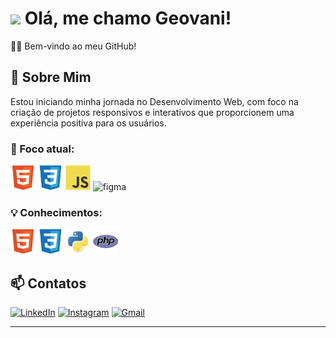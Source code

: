 <!-- Header -->
<h1 align="left">
  <img src="https://raw.githubusercontent.com/kaueMarques/kaueMarques/master/hi.gif" width="30px"> Olá, me chamo Geovani!
</h1>

<p align="left">
  👨‍💻 Bem-vindo ao meu GitHub! 
</p>

<!-- Sobre Mim -->
## 🚀 Sobre Mim

Estou iniciando minha jornada no Desenvolvimento Web, com foco na criação de projetos responsivos e interativos que proporcionem uma experiência positiva para os usuários. 

### 🎯 Foco atual:
<div align="left">
  <img src="https://raw.githubusercontent.com/devicons/devicon/master/icons/html5/html5-original.svg" alt="html5" width="40" height="40"/>
  <img src="https://raw.githubusercontent.com/devicons/devicon/master/icons/css3/css3-original.svg" alt="css3" width="40" height="40"/>
  <img src="https://raw.githubusercontent.com/devicons/devicon/master/icons/javascript/javascript-original.svg" alt="javascript" width="40" height="40"/>
  <img src="https://cdn.jsdelivr.net/gh/devicons/devicon/icons/figma/figma-original.svg" alt="figma" width="40" height="40"/>
</div>

### 💡 Conhecimentos:
<div align="left">
  <img src="https://raw.githubusercontent.com/devicons/devicon/master/icons/html5/html5-original.svg" alt="html5" width="40" height="40"/>
  <img src="https://raw.githubusercontent.com/devicons/devicon/master/icons/css3/css3-original.svg" alt="css3" width="40" height="40"/>
  <img src="https://raw.githubusercontent.com/devicons/devicon/master/icons/python/python-original.svg" alt="python" width="40" height="40"/>
  <img src="https://raw.githubusercontent.com/devicons/devicon/master/icons/php/php-original.svg" alt="php" width="40" height="40"/>
</div>

<!-- Contato -->
## 📫 Contatos

<div align="left">
  
[![LinkedIn](https://img.shields.io/badge/LinkedIn-0077B5?style=for-the-badge&logo=linkedin&logoColor=white)](https://www.linkedin.com/in/geovanigaldino/)
[![Instagram](https://img.shields.io/badge/Instagram-E4405F?style=for-the-badge&logo=instagram&logoColor=white)](https://www.instagram.com/geovanii.gs/)
[![Gmail](https://img.shields.io/badge/Gmail-D14836?style=for-the-badge&logo=gmail&logoColor=white)](mailto:contato.geovanigaldino@gmail.com)

</div>

---
